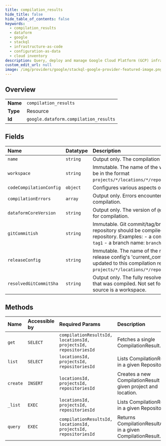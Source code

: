 ```yaml
---
title: compilation_results
hide_title: false
hide_table_of_contents: false
keywords:
  - compilation_results
  - dataform
  - google    
  - stackql
  - infrastructure-as-code
  - configuration-as-data
  - cloud inventory
description: Query, deploy and manage Google Cloud Platform (GCP) infrastructure and resources using SQL
custom_edit_url: null
image: /img/providers/google/stackql-google-provider-featured-image.png
---
```

  
    

## Overview
<table><tbody>
<tr><td><b>Name</b></td><td><code>compilation_results</code></td></tr>
<tr><td><b>Type</b></td><td>Resource</td></tr>
<tr><td><b>Id</b></td><td><code>google.dataform.compilation_results</code></td></tr>
</tbody></table>

## Fields
| Name | Datatype | Description |
|:-----|:---------|:------------|
| `name` | `string` | Output only. The compilation result's name. |
| `workspace` | `string` | Immutable. The name of the workspace to compile. Must be in the format `projects/*/locations/*/repositories/*/workspaces/*`. |
| `codeCompilationConfig` | `object` | Configures various aspects of Dataform code compilation. |
| `compilationErrors` | `array` | Output only. Errors encountered during project compilation. |
| `dataformCoreVersion` | `string` | Output only. The version of `@dataform/core` that was used for compilation. |
| `gitCommitish` | `string` | Immutable. Git commit/tag/branch name at which the repository should be compiled. Must exist in the remote repository. Examples: - a commit SHA: `12ade345` - a tag: `tag1` - a branch name: `branch1` |
| `releaseConfig` | `string` | Immutable. The name of the release config to compile. The release config's 'current_compilation_result' field will be updated to this compilation result. Must be in the format `projects/*/locations/*/repositories/*/releaseConfigs/*`. |
| `resolvedGitCommitSha` | `string` | Output only. The fully resolved Git commit SHA of the code that was compiled. Not set for compilation results whose source is a workspace. |
## Methods
| Name | Accessible by | Required Params | Description |
|:-----|:--------------|:----------------|:------------|
| `get` | `SELECT` | `compilationResultsId, locationsId, projectsId, repositoriesId` | Fetches a single CompilationResult. |
| `list` | `SELECT` | `locationsId, projectsId, repositoriesId` | Lists CompilationResults in a given Repository. |
| `create` | `INSERT` | `locationsId, projectsId, repositoriesId` | Creates a new CompilationResult in a given project and location. |
| `_list` | `EXEC` | `locationsId, projectsId, repositoriesId` | Lists CompilationResults in a given Repository. |
| `query` | `EXEC` | `compilationResultsId, locationsId, projectsId, repositoriesId` | Returns CompilationResultActions in a given CompilationResult. |
